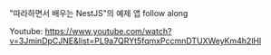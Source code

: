 "따라하면서 배우는 NestJS"의 예제 앱 follow along

Youtube: https://www.youtube.com/watch?v=3JminDpCJNE&list=PL9a7QRYt5fqmxPccmnDTUXWeyKm4h2lHl
